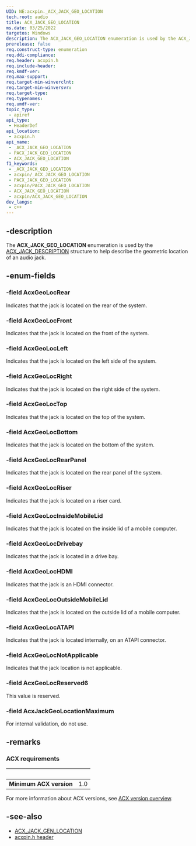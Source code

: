 ```yaml
---
UID: NE:acxpin._ACX_JACK_GEO_LOCATION
tech.root: audio
title: ACX_JACK_GEO_LOCATION
ms.date: 03/25/2022
targetos: Windows
description: The ACX_JACK_GEO_LOCATION enumeration is used by the ACX_JACK_DESCRIPTION structure to help describe the geometric location of an audio jack.
prerelease: false
req.construct-type: enumeration
req.ddi-compliance: 
req.header: acxpin.h
req.include-header: 
req.kmdf-ver: 
req.max-support: 
req.target-min-winverclnt: 
req.target-min-winversvr: 
req.target-type: 
req.typenames: 
req.umdf-ver: 
topic_type:
 - apiref
api_type:
 - HeaderDef
api_location:
 - acxpin.h
api_name:
 - _ACX_JACK_GEO_LOCATION
 - PACX_JACK_GEO_LOCATION
 - ACX_JACK_GEO_LOCATION
f1_keywords:
 - _ACX_JACK_GEO_LOCATION
 - acxpin/_ACX_JACK_GEO_LOCATION
 - PACX_JACK_GEO_LOCATION
 - acxpin/PACX_JACK_GEO_LOCATION
 - ACX_JACK_GEO_LOCATION
 - acxpin/ACX_JACK_GEO_LOCATION
dev_langs:
 - c++
---
```


## -description

The **ACX_JACK_GEO_LOCATION** enumeration is used by the [ACX_JACK_DESCRIPTION](ns-acxpin-acx_jack_description.md) structure to help describe the geometric location of an audio jack.

## -enum-fields

### -field AcxGeoLocRear

Indicates that the jack is located on the rear of the system.

### -field AcxGeoLocFront

Indicates that the jack is located on the front of the system.

### -field AcxGeoLocLeft

Indicates that the jack is located on the left side of the system.

### -field AcxGeoLocRight

Indicates that the jack is located on the right side of the system.

### -field AcxGeoLocTop

Indicates that the jack is located on the top of the system.

### -field AcxGeoLocBottom

Indicates that the jack is located on the bottom of the system.

### -field AcxGeoLocRearPanel

Indicates that the jack is located on the rear panel of the system.

### -field AcxGeoLocRiser

Indicates that the jack is located on a riser card.

### -field AcxGeoLocInsideMobileLid

Indicates that the jack is located on the inside lid of a mobile computer.

### -field AcxGeoLocDrivebay

Indicates that the jack is located in a drive bay.

### -field AcxGeoLocHDMI

Indicates that the jack is an HDMI connector.

### -field AcxGeoLocOutsideMobileLid

Indicates that the jack is located on the outside lid of a mobile computer.

### -field AcxGeoLocATAPI

Indicates that the jack is located internally, on an ATAPI connector.

### -field AcxGeoLocNotApplicable

Indicates that the jack location is not applicable.

### -field AcxGeoLocReserved6

This value is reserved.

### -field AcxJackGeoLocationMaximum

For internal validation, do not use.

## -remarks

### ACX requirements

| &nbsp; | &nbsp; |
| ---- |:---- |
| **Minimum ACX version** | 1.0 |

For more information about ACX versions, see [ACX version overview](/windows-hardware/drivers/audio/acx-version-overview).

## -see-also

- [ACX_JACK_GEN_LOCATION](ne-acxpin-acx_jack_gen_location.md)
- [acxpin.h header](index.md)


